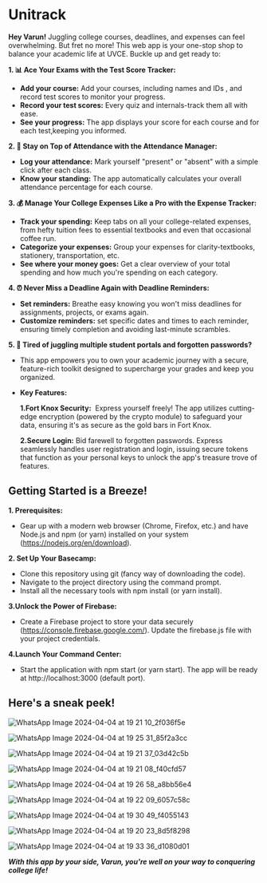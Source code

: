 # Unitrack

**Hey Varun!** Juggling college courses, deadlines, and expenses can feel overwhelming. But fret no more! This web app is your one-stop shop to balance your academic life at UVCE. Buckle up and get ready to:

**1. 📊 Ace Your Exams with the Test Score Tracker:**

- **Add your course:** Add your courses, including names and IDs , and record test scores to monitor your progress. 
- **Record your test scores:** Every quiz and internals-track them all with ease.
- **See your progress:** The app displays your score for each course and for each test,keeping you informed.

**2. 📅 Stay on Top of Attendance with the Attendance Manager:**

- **Log your attendance:** Mark yourself "present" or "absent" with a simple click after each class.
- **Know your standing:** The app automatically calculates your overall attendance percentage for each course.
  
**3. 💰 Manage Your College Expenses Like a Pro with the Expense Tracker:**

- **Track your spending:** Keep tabs on all your college-related expenses, from hefty tuition fees to essential textbooks and even that occasional coffee run.
- **Categorize your expenses:** Group your expenses for clarity-textbooks, stationery, transportation, etc.
- **See where your money goes:** Get a clear overview of your total spending and how much you're spending on each category. 

**4.  ⏰ Never Miss a Deadline Again with Deadline Reminders:**

- **Set reminders:** Breathe easy knowing you won't miss deadlines for assignments, projects, or exams again.
- **Customize reminders:** set specific dates and times to each reminder, ensuring timely completion and avoiding last-minute scrambles.

**5. 🔑 Tired of juggling multiple student portals and forgotten passwords?**

- This app empowers you to own your academic journey with a secure, feature-rich toolkit designed to supercharge your grades and keep you organized.

 - **Key Features:**

     **1.Fort Knox Security:** ️  Express yourself freely! The app utilizes cutting-edge encryption (powered by the crypto 
     module) to safeguard your data, ensuring it's as secure as the gold bars in Fort Knox.

      **2.Secure Login:**    Bid farewell to forgotten passwords. Express seamlessly handles user registration and login, 
     issuing secure tokens that function as your personal keys to unlock the app's treasure trove of features.

## Getting Started is a Breeze!

**1. Prerequisites:**
  - Gear up with a modern web browser (Chrome, Firefox, etc.) and have Node.js and npm (or yarn) installed on your system (https://nodejs.org/en/download).

**2. Set Up Your Basecamp:**
  - Clone this repository using git (fancy way of downloading the code).
  - Navigate to the project directory using the command prompt.
  - Install all the necessary tools with npm install (or yarn install).
    
**3.Unlock the Power of Firebase:**
  - Create a Firebase project to store your data securely (https://console.firebase.google.com/). Update the firebase.js file with your project credentials.
    
**4.Launch Your Command Center:**
  - Start the application with npm start (or yarn start). The app will be ready at http://localhost:3000 (default port).

## Here's a sneak peek! ##
![WhatsApp Image 2024-04-04 at 19 21 10_2f036f5e](https://github.com/prateekrjt14/API_Dynamos_UVCE/assets/134294210/cc71b85d-fab6-4731-9f29-0eff05b74d0d)

![WhatsApp Image 2024-04-04 at 19 25 31_85f2a3cc](https://github.com/prateekrjt14/API_Dynamos_UVCE/assets/134294210/f696b03a-9714-443d-9e9e-ff43274d63a9)

![WhatsApp Image 2024-04-04 at 19 21 37_03d42c5b](https://github.com/prateekrjt14/API_Dynamos_UVCE/assets/134294210/1420b1d3-5b4d-467a-ab7b-74609b9335b6)

![WhatsApp Image 2024-04-04 at 19 21 08_f40cfd57](https://github.com/prateekrjt14/API_Dynamos_UVCE/assets/134294210/9fd1e7db-44db-4fa2-bc5a-8b01ed158f22)


![WhatsApp Image 2024-04-04 at 19 26 58_a8bb56e4](https://github.com/prateekrjt14/API_Dynamos_UVCE/assets/134294210/f90c93c3-6190-4228-9ddc-3047c518db77)

![WhatsApp Image 2024-04-04 at 19 22 09_6057c58c](https://github.com/prateekrjt14/API_Dynamos_UVCE/assets/134294210/a0f8ac1f-09ae-4377-8e77-24428258953a)


![WhatsApp Image 2024-04-04 at 19 30 49_f4055143](https://github.com/prateekrjt14/API_Dynamos_UVCE/assets/134294210/0cc9a0d0-675e-4311-bea0-563415bdcff9)



![WhatsApp Image 2024-04-04 at 19 20 23_8d5f8298](https://github.com/prateekrjt14/API_Dynamos_UVCE/assets/134294210/4e6ccacb-cbee-4e79-993b-89724f531888)



![WhatsApp Image 2024-04-04 at 19 33 36_d1080d01](https://github.com/prateekrjt14/API_Dynamos_UVCE/assets/134294210/d5dcfbab-ddb1-434d-b346-d971caeeb801)




***With this app by your side, Varun, you're well on your way to conquering college life!***

